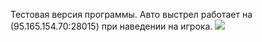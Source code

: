 

Тестовая версия программы. 
Авто выстрел работает на (95.165.154.70:28015) при наведении на игрока.
![](https://www.youtube.com/watch?v=Da81exNdxF8)
